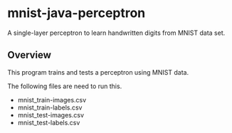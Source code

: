 # mnist-java-perceptron

A single-layer perceptron to learn handwritten digits from MNIST data set.
## Overview

This program trains and tests a perceptron using MNIST data.

The following files are need to run this.
* mnist_train-images.csv
* mnist_train-labels.csv
* mnist_test-images.csv
* mnist_test-labels.csv

